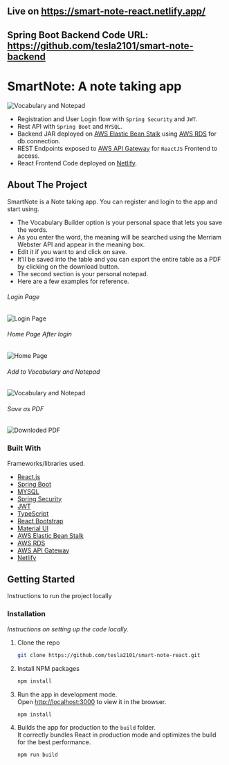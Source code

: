 ## Live on https://smart-note-react.netlify.app/
## Spring Boot Backend Code URL: https://github.com/tesla2101/smart-note-backend


# SmartNote: A note taking app
![Vocabulary and Notepad](https://raw.githubusercontent.com/tesla2101/assets/main/smart-note3.png)

- Registration and User Login flow with `Spring Security` and `JWT`.
- Rest API with `Spring Boot` and `MYSQL`.
- Backend JAR deployed on [AWS Elastic Bean Stalk](https://aws.amazon.com/elasticbeanstalk/) using [AWS RDS](https://aws.amazon.com/rds/) for db.connection. 
- REST Endpoints exposed to [AWS API Gateway](https://aws.amazon.com/api-gateway/) for `ReactJS` Frontend to access.
- React Frontend Code deployed on [Netlify](https://www.netlify.com/).

<!-- ABOUT THE PROJECT -->
## About The Project
SmartNote is a Note taking app. You can register and login to the app and start using.
* The Vocabulary Builder option is your personal space that lets you save the words.
* As you enter the word, the meaning will be searched using the Merriam Webster API and appear in the meaning box.
* Edit it if you want to and click on save. 
* It'll be saved into the table and you can export the entire table as a PDF by clicking on the download button.
* The second section is your personal notepad.
* Here are a few examples for reference.

###### Login Page
![Login Page](https://github.com/tesla2101/assets/blob/main/smart-note1.png?raw=true)

###### Home Page After login
![Home Page](https://raw.githubusercontent.com/tesla2101/assets/main/smart-note2.png)

###### Add to Vocabulary and Notepad
![Vocabulary and Notepad](https://raw.githubusercontent.com/tesla2101/assets/main/smart-note3.png)

###### Save as PDF
![Downloded PDF](https://raw.githubusercontent.com/tesla2101/assets/main/smart-note4.png)


### Built With

Frameworks/libraries used.

* [React.js](https://reactjs.org/)
* [Spring Boot](https://spring.io/projects/spring-boot)
* [MYSQL](https://www.mysql.com/)
* [Spring Security](https://spring.io/projects/spring-security)
* [JWT](https://jwt.io/)
* [TypeScript](https://www.typescriptlang.org/)
* [React Bootstrap](https://react-bootstrap.github.io/)
* [Material UI](https://mui.com/)
* [AWS Elastic Bean Stalk](https://aws.amazon.com/elasticbeanstalk/)
* [AWS RDS](https://aws.amazon.com/rds/)
* [AWS API Gateway](https://aws.amazon.com/api-gateway/)
* [Netlify](https://www.netlify.com/)



<!-- GETTING STARTED -->
## Getting Started

Instructions to run the project locally

### Installation

_Instructions on setting up the code locally._

1. Clone the repo
   ```sh
   git clone https://github.com/tesla2101/smart-note-react.git
   ```
2. Install NPM packages
   ```sh
   npm install
   ```
3. Run the app in development mode.\
Open [http://localhost:3000](http://localhost:3000) to view it in the browser.
   ```sh
   npm install
   ```
4. Builds the app for production to the `build` folder.\
It correctly bundles React in production mode and optimizes the build for the best performance.
   ```sh
   npm run build
   ```




